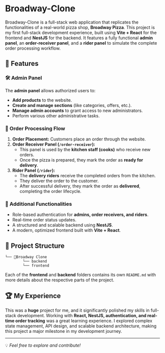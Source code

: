 # Broadway-Clone

Broadway-Clone is a full-stack web application that replicates the functionalities of a real-world pizza shop, **Broadway Pizza**. This project is my first full-stack development experience, built using **Vite + React** for the frontend and **NestJS** for the backend. It features a fully functional **admin panel**, an **order-receiver panel**, and a **rider panel** to simulate the complete order processing workflow.

## 🚀 Features

### 🛠 Admin Panel
The **admin panel** allows authorized users to:
- **Add products** to the website.
- **Create and manage sections** (like categories, offers, etc.).
- **Manage admin accounts** to grant access to new administrators.
- Perform various other administrative tasks.

### 🍕 Order Processing Flow
1. **Order Placement:** Customers place an order through the website.
2. **Order Receiver Panel (`/order-receiver`):**  
   - This panel is used by the **kitchen staff (cooks)** who receive new orders.
   - Once the pizza is prepared, they mark the order as **ready for delivery**.
3. **Rider Panel (`/rider`):**  
   - The **delivery riders** receive the completed orders from the kitchen.
   - They deliver the order to the customer.
   - After successful delivery, they mark the order as **delivered**, completing the order lifecycle.

### 📌 Additional Functionalities
- Role-based authentication for **admins, order receivers, and riders**.
- Real-time order status updates.
- A structured and scalable backend using **NestJS**.
- A modern, optimized frontend built with **Vite + React**.

## 📂 Project Structure

`````
└── 📁Broadway Clone
        └── backend
        └── frontend
`````


Each of the **frontend** and **backend** folders contains its own `README.md` with more details about the respective parts of the project.

## 🏆 My Experience
This was a **huge** project for me, and it significantly polished my skills in full-stack development. Working with **React, NestJS, authentication, and real-time order tracking** was a great learning experience. I explored complex state management, API design, and scalable backend architecture, making this project a major milestone in my development journey.

---

💡 *Feel free to explore and contribute!*
